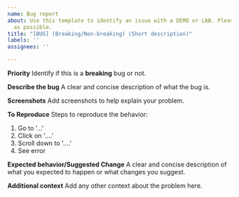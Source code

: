 ```yaml
---
name: Bug report
about: Use this template to identify an issue with a DEMO or LAB. Please be as specific
  as possible.
title: "[BUG] (Breaking/Non-breaking) (Short description)"
labels: ''
assignees: ''

---
```


**Priority**
Identify if this is a **breaking** bug or not.

**Describe the bug**
A clear and concise description of what the bug is.

**Screenshots**
Add screenshots to help explain your problem.

**To Reproduce**
Steps to reproduce the behavior:
1. Go to '...'
2. Click on '....'
3. Scroll down to '....'
4. See error

**Expected behavior/Suggested Change**
A clear and concise description of what you expected to happen or what changes you suggest.

**Additional context**
Add any other context about the problem here.
